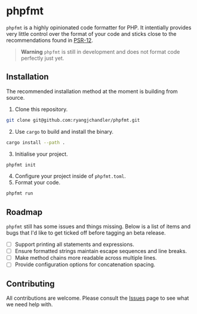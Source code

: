 # phpfmt

`phpfmt` is a highly opinionated code formatter for PHP. It intentially provides very little control over the format of your code and sticks close to the recommendations found in [PSR-12](https://www.php-fig.org/psr/psr-12/).

> **Warning** `phpfmt` is still in development and does not format code perfectly just yet.

## Installation

The recommended installation method at the moment is building from source. 

1. Clone this repository.

```sh
git clone git@github.com:ryangjchandler/phpfmt.git
```

2. Use `cargo` to build and install the binary.

```sh
cargo install --path .
```

3. Initialise your project.

```sh
phpfmt init
```

4. Configure your project inside of `phpfmt.toml`.
5. Format your code.

```sh
phpfmt run
```

## Roadmap

`phpfmt` still has some issues and things missing. Below is a list of items and bugs that I'd like to get ticked off before tagging an beta release.

* [ ] Support printing all statements and expressions.
* [ ] Ensure formatted strings maintain escape sequences and line breaks.
* [ ] Make method chains more readable across multiple lines.
* [ ] Provide configuration options for concatenation spacing.

## Contributing

All contributions are welcome. Please consult the [Issues](https://github.com/ryangjchandler/phpfmt/issues) page to see what we need help with.